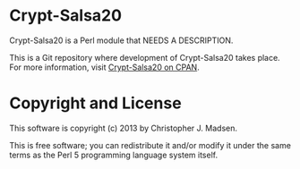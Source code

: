 Crypt-Salsa20
=============

Crypt-Salsa20 is a Perl module that NEEDS A DESCRIPTION.

This is a Git repository where development of Crypt-Salsa20 takes place.  For more information, visit [Crypt-Salsa20 on CPAN](http://search.cpan.org/dist/Crypt-Salsa20/).



Copyright and License
=====================

This software is copyright (c) 2013 by Christopher J. Madsen.

This is free software; you can redistribute it and/or modify it under
the same terms as the Perl 5 programming language system itself.
